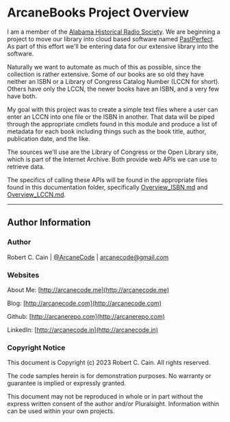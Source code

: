 # ArcaneBooks Project Overview

I am a member of the [Alabama Historical Radio Society](https://alhrs.org/). We are beginning a project to move our library into cloud based software named [PastPerfect](https://museumsoftware.com/). As part of this effort we'll be entering data for our extensive library into the software.

Naturally we want to automate as much of this as possible, since the collection is rather extensive. Some of our books are so old they have neither an ISBN or a Library of Congress Catalog Number (LCCN for short). Others have only the LCCN, the newer books have an ISBN, and a very few have both.

My goal with this project was to create a simple text files where a user can enter an LCCN into one file or the ISBN in another. That data will be piped through the appropriate cmdlets found in this module and produce a list of metadata for each book including things such as the book title, author, publication date, and the like.

The sources we'll use are the Library of Congress or the Open Library site, which is part of the Internet Archive. Both provide web APIs we can use to retrieve data.

The specifics of calling these APIs will be found in the appropriate files found in this documentation folder, specifically [Overview_ISBN.md](Overview_ISBN.md) and [Overview_LCCN.md](Overview_LCCN.md).

---

## Author Information

### Author

Robert C. Cain | [@ArcaneCode](https://twitter.com/arcanecode) | arcanecode@gmail.com

### Websites

About Me: [http://arcanecode.me](http://arcanecode.me)

Blog: [http://arcanecode.com](http://arcanecode.com)

Github: [http://arcanerepo.com](http://arcanerepo.com)

LinkedIn: [http://arcanecode.in](http://arcanecode.in)

### Copyright Notice

This document is Copyright (c) 2023 Robert C. Cain. All rights reserved.

The code samples herein is for demonstration purposes. No warranty or guarantee is implied or expressly granted.

This document may not be reproduced in whole or in part without the express written consent of the author and/or Pluralsight. Information within can be used within your own projects.
